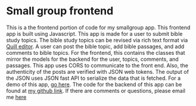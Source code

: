 # Small group frontend

This is a the frontend portion of code for my smallgroup app. This frontend app is built using Javascript. This app is made for a user to submit bible study topics. The bible study topics can be revised via rich text format via [Quill editor](https://quilljs.com/). A user can post the bible topic, add bible passages, and add comments to bible topics. For the frontend, this contains the classes that mirror the models for the backend for the user, topics, comments, and passages. This app uses CORS to communicate to the front end. Also, the authenticity of the posts are verified with JSON web tokens. The output of the JSON uses JSON fast API to serialize the data that is fetched. For a demo of this app, [go here](https://jolly-khorana-0814fc.netlify.app). The code for the backend of this app can be found at [my github link](https://github.com/ting682/smallgroup-backend). If there are comments or questions, please email me [here](mailto:tchung682@gmail.com)